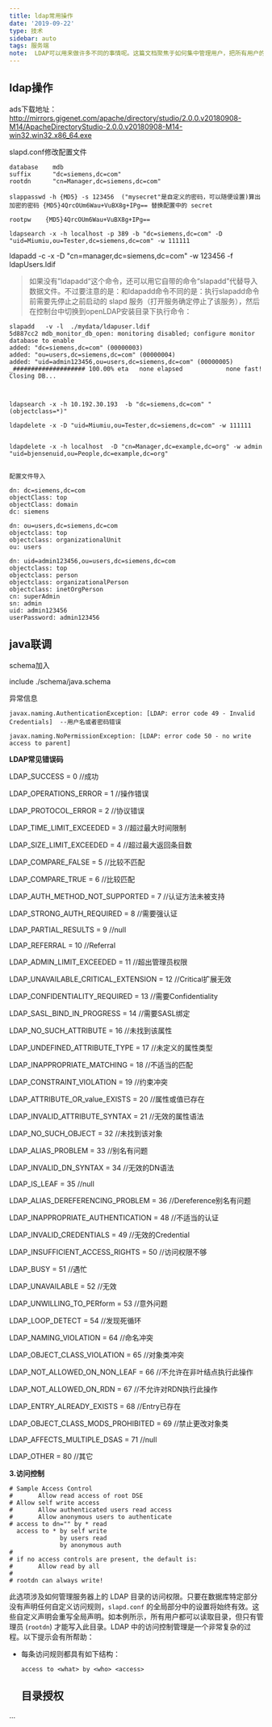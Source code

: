 ```yaml
---
title: ldap常用操作
date: '2019-09-22'
type: 技术
sidebar: auto
tags: 服务端
note:  LDAP可以用来做许多不同的事情呢。这篇文档聚焦于如何集中管理用户，把所有用户的信息保存在统一的LDAP目录里（统一并不意味着只有一台服务器，LDAP是支持高可用性与高冗余性的）
---
```


## ldap操作
ads下载地址：
http://mirrors.gigenet.com/apache/directory/studio/2.0.0.v20180908-M14/ApacheDirectoryStudio-2.0.0.v20180908-M14-win32.win32.x86_64.exe

slapd.conf修改配置文件

```
database	mdb
suffix		"dc=siemens,dc=com"
rootdn		"cn=Manager,dc=siemens,dc=com"

slappasswd -h {MD5} -s 123456  ("mysecret"是自定义的密码，可以随便设置)算出加密的密码 {MD5}4QrcOUm6Wau+VuBX8g+IPg== 替换配置中的 secret

rootpw    {MD5}4QrcOUm6Wau+VuBX8g+IPg==

```


```
ldapsearch -x -h localhost -p 389 -b "dc=siemens,dc=com" -D "uid=Miumiu,ou=Tester,dc=siemens,dc=com" -w 111111
```

ldapadd -c -x -D "cn=manager,dc=siemens,dc=com" -w 123456 -f ldapUsers.ldif

> 如果没有”ldapadd“这个命令，还可以用它自带的命令“slapadd”代替导入数据文件。不过要注意的是：和ldapadd命令不同的是：执行slapadd命令前需要先停止之前启动的 slapd 服务（打开服务确定停止了该服务），然后在控制台中切换到openLDAP安装目录下执行命令：

```
slapadd   -v -l  ./mydata/ldapuser.ldif
5d887cc2 mdb_monitor_db_open: monitoring disabled; configure monitor database to enable
added: "dc=siemens,dc=com" (00000003)
added: "ou=users,dc=siemens,dc=com" (00000004)
added: "uid=admin123456,ou=users,dc=siemens,dc=com" (00000005)
_#################### 100.00% eta   none elapsed            none fast!
Closing DB...

 

ldapsearch -x -h 10.192.30.193  -b "dc=siemens,dc=com" "(objectclass=*)"

ldapdelete -x -D "uid=Miumiu,ou=Tester,dc=siemens,dc=com" -w 111111 


ldapdelete -x -h localhost  -D "cn=Manager,dc=example,dc=org" -w admin  "uid=bjensenuid,ou=People,dc=example,dc=org"
 

```

```pr
配置文件导入

dn: dc=siemens,dc=com
objectClass: top
objectClass: domain
dc: siemens

dn: ou=users,dc=siemens,dc=com
objectclass: top
objectclass: organizationalUnit
ou: users

dn: uid=admin123456,ou=users,dc=siemens,dc=com
objectclass: top
objectclass: person
objectclass: organizationalPerson
objectclass: inetOrgPerson
cn: superAdmin
sn: admin
uid: admin123456
userPassword: admin123456
```

## java联调

schema加入

include  ./schema/java.schema

异常信息

```
javax.naming.AuthenticationException: [LDAP: error code 49 - Invalid Credentials]  --用户名或者密码错误

javax.naming.NoPermissionException: [LDAP: error code 50 - no write access to parent]
```

**LDAP常见错误码**

LDAP_SUCCESS = 0 //成功

LDAP_OPERATIONS_ERROR = 1 //操作错误

LDAP_PROTOCOL_ERROR = 2 //协议错误

LDAP_TIME_LIMIT_EXCEEDED = 3 //超过最大时间限制

LDAP_SIZE_LIMIT_EXCEEDED = 4 //超过最大返回条目数

LDAP_COMPARE_FALSE = 5 //比较不匹配

LDAP_COMPARE_TRUE = 6 //比较匹配

LDAP_AUTH_METHOD_NOT_SUPPORTED = 7 //认证方法未被支持

LDAP_STRONG_AUTH_REQUIRED = 8 //需要强认证

LDAP_PARTIAL_RESULTS = 9 //null

LDAP_REFERRAL = 10 //Referral

LDAP_ADMIN_LIMIT_EXCEEDED = 11 //超出管理员权限

LDAP_UNAVAILABLE_CRITICAL_EXTENSION = 12 //Critical扩展无效

LDAP_CONFIDENTIALITY_REQUIRED = 13 //需要Confidentiality

LDAP_SASL_BIND_IN_PROGRESS = 14 //需要SASL绑定

LDAP_NO_SUCH_ATTRIBUTE = 16 //未找到该属性

LDAP_UNDEFINED_ATTRIBUTE_TYPE = 17 //未定义的属性类型

LDAP_INAPPROPRIATE_MATCHING = 18 //不适当的匹配

LDAP_CONSTRAINT_VIOLATION = 19 //约束冲突

LDAP_ATTRIBUTE_OR_value_EXISTS = 20 //属性或值已存在

LDAP_INVALID_ATTRIBUTE_SYNTAX = 21 //无效的属性语法

LDAP_NO_SUCH_OBJECT = 32 //未找到该对象

LDAP_ALIAS_PROBLEM = 33 //别名有问题

LDAP_INVALID_DN_SYNTAX = 34 //无效的DN语法

LDAP_IS_LEAF = 35 //null

LDAP_ALIAS_DEREFERENCING_PROBLEM = 36 //Dereference别名有问题

LDAP_INAPPROPRIATE_AUTHENTICATION = 48 //不适当的认证

LDAP_INVALID_CREDENTIALS = 49 //无效的Credential

LDAP_INSUFFICIENT_ACCESS_RIGHTS = 50 //访问权限不够

LDAP_BUSY = 51 //遇忙

LDAP_UNAVAILABLE = 52 //无效

LDAP_UNWILLING_TO_PERform = 53 //意外问题

LDAP_LOOP_DETECT = 54 //发现死循环

LDAP_NAMING_VIOLATION = 64 //命名冲突

LDAP_OBJECT_CLASS_VIOLATION = 65 //对象类冲突

LDAP_NOT_ALLOWED_ON_NON_LEAF = 66 //不允许在非叶结点执行此操作

LDAP_NOT_ALLOWED_ON_RDN = 67 //不允许对RDN执行此操作

LDAP_ENTRY_ALREADY_EXISTS = 68 //Entry已存在

LDAP_OBJECT_CLASS_MODS_PROHIBITED = 69 //禁止更改对象类

LDAP_AFFECTS_MULTIPLE_DSAS = 71 //null

LDAP_OTHER = 80 //其它



**3.访问控制**

```
# Sample Access Control
#       Allow read access of root DSE
# Allow self write access
#       Allow authenticated users read access
#       Allow anonymous users to authenticate
# access to dn="" by * read
  access to * by self write
              by users read
              by anonymous auth
#
# if no access controls are present, the default is:
#       Allow read by all
#
# rootdn can always write!
```

此选项涉及如何管理服务器上的 LDAP 目录的访问权限。只要在数据库特定部分没有声明任何自定义访问规则，`slapd.conf` 的全局部分中的设置将始终有效。这些自定义声明会重写全局声明。如本例所示，所有用户都可以读取目录，但只有管理员 (`rootdn`) 才能写入此目录。LDAP 中的访问控制管理是一个非常复杂的过程。以下提示会有所帮助：



- 每条访问规则都具有如下结构：

  ```ldif
  access to <what> by <who> <access>
  ```

  ## 目录授权

...

<Vssue title='测试' />